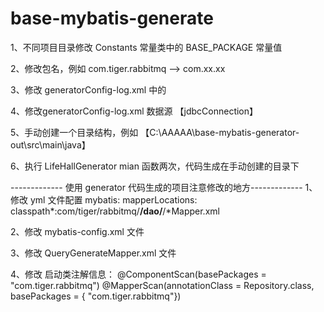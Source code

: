 # base-mybatis-generate


1、不同项目目录修改 Constants 常量类中的 BASE_PACKAGE 常量值

2、修改包名，例如 com.tiger.rabbitmq --> com.xx.xx

3、修改 generatorConfig-log.xml 中的 <!-- 批量替换 【tiger.rabbitmq】 -->

4、修改generatorConfig-log.xml 数据源 【jdbcConnection】

5、手动创建一个目录结构，例如 【C:\AAAAA\base-mybatis-generator-out\src\main\java】

6、执行 LifeHallGenerator mian 函数两次，代码生成在手动创建的目录下


------------- 使用 generator 代码生成的项目注意修改的地方-------------
1、修改 yml 文件配置
mybatis:
        mapperLocations: classpath*:com/tiger/rabbitmq/**/dao/**/*Mapper.xml

2、修改 mybatis-config.xml 文件
<plugin interceptor="com.tiger.rabbitmq.mybatis.query.PageInterceptor"></plugin>

3、修改 QueryGenerateMapper.xml 文件
<mapper namespace="com.tiger.rabbitmq.mybatis.dao.mapper.QueryGenerateMapper">

4、修改 启动类注解信息：
@ComponentScan(basePackages = "com.tiger.rabbitmq")
@MapperScan(annotationClass = Repository.class, basePackages = { "com.tiger.rabbitmq"})
